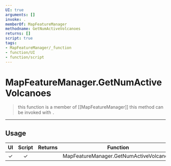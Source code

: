 ```yaml
---
UI: true
arguments: []
invoke: .
memberOf: MapFeatureManager
methodname: GetNumActiveVolcanoes
returns: []
script: true
tags:
- MapFeatureManager/_function
- function/UI
- function/script
---
```

# MapFeatureManager.GetNumActiveVolcanoes
> this function is a member of [[MapFeatureManager]]
> this method can be invoked with `.`
-----
## Usage
|  UI | Script | Returns | Function | Arguments |
|:---:|:------:|-------:|:--------:|:---------|
|✓|✓||MapFeatureManager.GetNumActiveVolcanoes||

